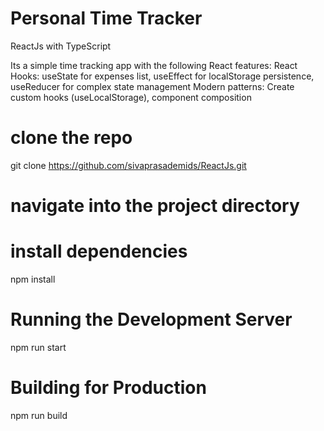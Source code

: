 # Personal Time Tracker 

ReactJs with TypeScript

Its a simple time tracking app with the following React features:
React Hooks: useState for expenses list, useEffect for localStorage persistence, useReducer for complex state management
Modern patterns: Create custom hooks (useLocalStorage), component composition

# clone the repo
git clone https://github.com/sivaprasademids/ReactJs.git

# navigate into the project directory

# install dependencies
npm install

# Running the Development Server
npm run start

# Building for Production
npm run build
